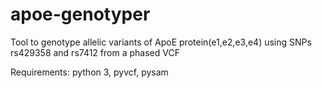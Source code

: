 # apoe-genotyper
Tool to genotype allelic variants of ApoE protein(e1,e2,e3,e4) using SNPs rs429358 and rs7412 from a phased VCF

Requirements: 
      python 3, 
      pyvcf,
      pysam 
